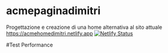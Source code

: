 # acmepaginadimitri
Progettazione e creazione di una home alternativa al sito attuale
https://acmehomedimitri.netlify.app
[![Netlify Status](https://api.netlify.com/api/v1/badges/b7819b6d-ff37-4644-8c89-9741f9595dec/deploy-status)](https://app.netlify.com/sites/acmehomedimitri/deploys)


#Test Performance

